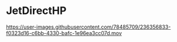 # JetDirectHP
https://user-images.githubusercontent.com/78485709/236356833-f0323d16-c6bb-4330-bafc-1e96ea3cc07d.mov
